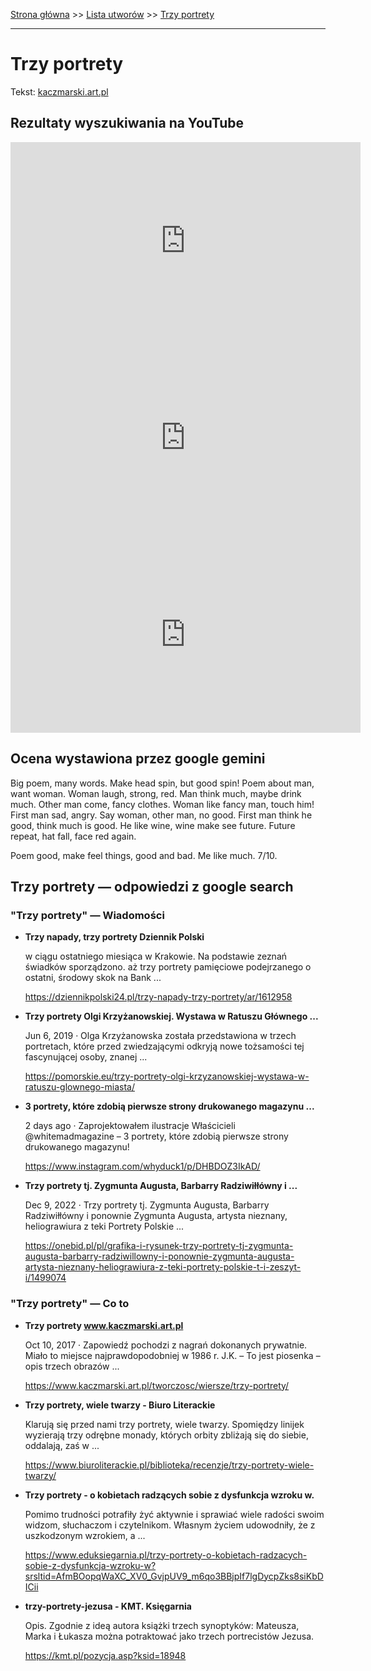 [Strona główna](../index.md) >> [Lista utworów](../list.md) >> [Trzy portrety](603.md)

---

# Trzy portrety

Tekst: [kaczmarski.art.pl](https://www.kaczmarski.art.pl/tworczosc/wiersze/trzy-portrety/)

## Rezultaty wyszukiwania na YouTube

<iframe width="560" height="315" src="https://www.youtube.com/embed/cbifjvquWUA?si=IdontcarewhotheIRSsendsImnotpayingtaxes" title="YouTube video player" frameborder="0" allow="accelerometer; autoplay; clipboard-write; encrypted-media; gyroscope; picture-in-picture; web-share" referrerpolicy="strict-origin-when-cross-origin" allowfullscreen></iframe>

<iframe width="560" height="315" src="https://www.youtube.com/embed/NTNcxGVgn9I?si=IdontcarewhotheIRSsendsImnotpayingtaxes" title="YouTube video player" frameborder="0" allow="accelerometer; autoplay; clipboard-write; encrypted-media; gyroscope; picture-in-picture; web-share" referrerpolicy="strict-origin-when-cross-origin" allowfullscreen></iframe>

<iframe width="560" height="315" src="https://www.youtube.com/embed/e1SQtqFKTlw?si=IdontcarewhotheIRSsendsImnotpayingtaxes" title="YouTube video player" frameborder="0" allow="accelerometer; autoplay; clipboard-write; encrypted-media; gyroscope; picture-in-picture; web-share" referrerpolicy="strict-origin-when-cross-origin" allowfullscreen></iframe>

## Ocena wystawiona przez google gemini

Big poem, many words. Make head spin, but good spin! Poem about man, want woman. Woman laugh, strong, red. Man think much, maybe drink much. Other man come, fancy clothes. Woman like fancy man, touch him! First man sad, angry. Say woman, other man, no good. First man think he good, think much is good. He like wine, wine make see future. Future repeat, hat fall, face red again.

Poem good, make feel things, good and bad. Me like much. 7/10.


## Trzy portrety — odpowiedzi z google search

### "Trzy portrety" — Wiadomości

- **Trzy napady, trzy portrety  Dziennik Polski**

    w ciągu ostatniego miesiąca w Krakowie. Na podstawie zeznań świadków sporządzono. aż trzy portrety pamięciowe podejrzanego o ostatni, środowy skok na Bank ... 

   <https://dziennikpolski24.pl/trzy-napady-trzy-portrety/ar/1612958>
- **Trzy portrety Olgi Krzyżanowskiej. Wystawa w Ratuszu Głównego ...**

    Jun 6, 2019  ·  Olga Krzyżanowska została przedstawiona w trzech portretach, które przed zwiedzającymi odkryją nowe tożsamości tej fascynującej osoby, znanej ... 

   <https://pomorskie.eu/trzy-portrety-olgi-krzyzanowskiej-wystawa-w-ratuszu-glownego-miasta/>
- **3 portrety, które zdobią pierwsze strony drukowanego magazynu ...**

    2 days ago  ·  Zaprojektowałem ilustracje Właścicieli @whitemadmagazine – 3 portrety, które zdobią pierwsze strony drukowanego magazynu! 

   <https://www.instagram.com/whyduck1/p/DHBDOZ3IkAD/>
- **Trzy portrety tj. Zygmunta Augusta, Barbarry Radziwiłłówny i ...**

    Dec 9, 2022  ·  Trzy portrety tj. Zygmunta Augusta, Barbarry Radziwiłłówny i ponownie Zygmunta Augusta, artysta nieznany, heliograwiura z teki Portrety Polskie ... 

   <https://onebid.pl/pl/grafika-i-rysunek-trzy-portrety-tj-zygmunta-augusta-barbarry-radziwillowny-i-ponownie-zygmunta-augusta-artysta-nieznany-heliograwiura-z-teki-portrety-polskie-t-i-zeszyt-i/1499074>

### "Trzy portrety" — Co to

- **Trzy portrety www.kaczmarski.art.pl**

    Oct 10, 2017  ·  Zapowiedź pochodzi z nagrań dokonanych prywatnie. Miało to miejsce najprawdopodobniej w 1986 r. J.K. – To jest piosenka – opis trzech obrazów ... 

   <https://www.kaczmarski.art.pl/tworczosc/wiersze/trzy-portrety/>
- **Trzy portrety, wiele twarzy - Biuro Literackie**

    Klarują się przed nami trzy portrety, wiele twarzy. Spomiędzy linijek wyzierają trzy odrębne monady, których orbity zbliżają się do siebie, oddalają, zaś w ... 

   <https://www.biuroliterackie.pl/biblioteka/recenzje/trzy-portrety-wiele-twarzy/>
- **Trzy portrety - o kobietach radzących sobie z dysfunkcja wzroku w.**

    Pomimo trudności potrafiły żyć aktywnie i sprawiać wiele radości swoim widzom, słuchaczom i czytelnikom. Własnym życiem udowodniły, że z uszkodzonym wzrokiem, a ... 

   <https://www.eduksiegarnia.pl/trzy-portrety-o-kobietach-radzacych-sobie-z-dysfunkcja-wzroku-w?srsltid=AfmBOopqWaXC_XV0_GvjpUV9_m6qo3BBjpIf7lgDycpZks8siKbDICii>
- **trzy-portrety-jezusa - KMT. Księgarnia**

    Opis. Zgodnie z ideą autora książki trzech synoptyków: Mateusza, Marka i Łukasza można potraktować jako trzech portrecistów Jezusa. 

   <https://kmt.pl/pozycja.asp?ksid=18948>

